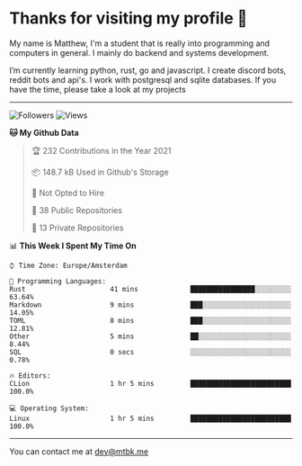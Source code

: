 # Thanks for visiting my profile 👋
My name is Matthew, I'm a student that is really into programming and computers in general. I mainly do backend and systems development.


I’m currently learning python, rust, go and javascript. I create discord bots, reddit bots and api's. I work with postgresql and sqlite databases. If you have the time, please take a look at my projects

---
![Followers](https://img.shields.io/github/followers/DankDumpster?style=social)
![Views](https://komarev.com/ghpvc/?username=DankDumpster&style=flat-square&color=green)
<!--START_SECTION:waka-->
**🐱 My Github Data** 

> 🏆 232 Contributions in the Year 2021
 > 
> 📦 148.7 kB Used in Github's Storage 
 > 
> 🚫 Not Opted to Hire
 > 
> 📜 38 Public Repositories 
 > 
> 🔑 13 Private Repositories  
 > 
📊 **This Week I Spent My Time On** 

```text
⌚︎ Time Zone: Europe/Amsterdam

💬 Programming Languages: 
Rust                     41 mins             ████████████████░░░░░░░░░   63.64% 
Markdown                 9 mins              ███░░░░░░░░░░░░░░░░░░░░░░   14.05% 
TOML                     8 mins              ███░░░░░░░░░░░░░░░░░░░░░░   12.81% 
Other                    5 mins              ██░░░░░░░░░░░░░░░░░░░░░░░   8.44% 
SQL                      0 secs              ░░░░░░░░░░░░░░░░░░░░░░░░░   0.78%

🔥 Editors: 
CLion                    1 hr 5 mins         █████████████████████████   100.0%

💻 Operating System: 
Linux                    1 hr 5 mins         █████████████████████████   100.0%

```


<!--END_SECTION:waka-->
-------

You can contact me at dev@mtbk.me
